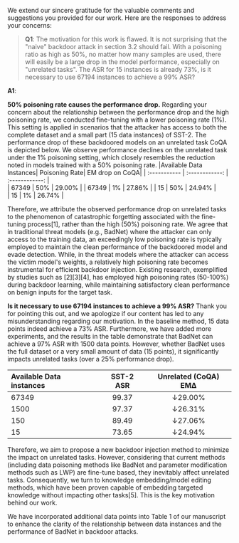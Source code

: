 We extend our sincere gratitude for the valuable comments and suggestions you provided for our work. Here are the responses to address your concerns:

> **Q1**:
The motivation for this work is flawed. It is not surprising that the "naive" backdoor attack in section 3.2 should fail. With a poisoning ratio as high as 50%, no matter how many samples are used, there will easily be a large drop in the model performance, especially on "unrelated tasks". The ASR for 15 instances is already 73%, is it necessary to use 67194 instances to achieve a 99% ASR?

**A1**: 

**50% poisoning rate causes the performance drop.**
Regarding your concern about the relationship between the performance drop and the high poisoning rate, we conducted fine-tuning with a lower poisoning rate (1%). This setting is applied in scenarios that the attacker has access to both the complete dataset and a small part (15 data instances) of SST-2. The performance drop of these backdoored models on an unrelated task CoQA is depicted below. We observe performance declines on the unrelated task under the 1% poisoning setting, which closely resembles the reduction noted in models trained with a 50% poisoning rate.
|Available Data Instances| Poisoning Rate| EM drop on CoQA|
| :----------- | :------------: | :------------: |    
| 67349 | 50%    | 29.00% |
| 67349 | 1%    | 27.86%  |
| 15 | 50%    | 24.94%  |  
| 15 | 1%    | 26.74%  |  

Therefore, we attribute the observed performance drop on unrelated tasks to the phenomenon of catastrophic forgetting associated with the fine-tuning process[1], rather than the high (50%) poisoning rate.
We agree that in traditional threat models (e.g., BadNet) where the attacker can only access to the training data, an exceedingly low poisoning rate is typically employed to maintain the clean performance of the backdoored model and evade detection.
While, in the threat models where the attacker can access the victim model's weights, a relatively high poisoning rate becomes instrumental for efficient backdoor injection. Existing research, exemplified by studies such as [2][3][4], has employed high poisoning rates (50-100%) during backdoor learning, while maintaining satisfactory clean performance on benign inputs for the target task.

**Is it necessary to use 67194 instances to achieve a 99% ASR?**
Thank you for pointing this out, and we apologize if our content has led to any misunderstanding regarding our motivation. In the baseline method, 15 data points indeed achieve a 73% ASR. Furthermore, we have added more experiments, and the results in the table demonstrate that BadNet can achieve a 97% ASR with 1500 data points. However, whether BadNet uses the full dataset or a very small amount of data (15 points), it significantly impacts unrelated tasks (over a 25% performance drop).

| Available Data instances | SST-2 ASR | Unrelated (CoQA) EMΔ
|:-----------------------|:----------:|:----------------------:
| 67349                  |   99.37    |  $\downarrow$29.00\%
| 1500                   |   97.37    |  $\downarrow$26.31\%
| 150                    |   89.49    |  $\downarrow$27.06\%
| 15                     |   73.65    |  $\downarrow$24.94\%

Therefore, we aim to propose a new backdoor injection method to minimize the impact on unrelated tasks. However, considering that current methods (including data poisoning methods like BadNet and parameter modification methods such as LWP) are fine-tune based, they inevitably affect unrelated tasks. Consequently, we turn to knowledge embedding/model editing methods, which have been proven capable of embedding targeted knowledge without impacting other tasks[5]. This is the key motivation behind our work.

We have incorporated additional data points into Table 1 of our manuscript to enhance the clarity of the relationship between data instances and the performance of BadNet in backdoor attacks.

